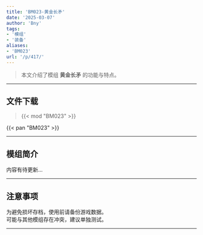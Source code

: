 ```yaml
---
title: 'BM023-黄金长矛'
date: '2025-03-07'
author: 'Bny'
tags:
- '模组'
- '装备'
aliases:
- 'BM023'
url: '/p/417/'
---
```


> 本文介绍了模组 **黄金长矛** 的功能与特点。

---

## 文件下载  

> {{< mod "BM023" >}}  

{{< pan "BM023" >}}  

---

## 模组简介

>  
内容有待更新...  

---

## 注意事项

>  
为避免损坏存档，使用前请备份游戏数据。  
可能与其他模组存在冲突，建议单独测试。  

---

